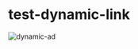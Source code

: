 # test-dynamic-link

![dynamic-ad](https://external-content.duckduckgo.com/iu/?u=https%3A%2F%2Fmedia.tenor.com%2F6sMr16etjisAAAAC%2Fnature-scenery.gif![dynamic-ad](https://external-content.duckduckgo.com/iu/?u=https%3A%2F%2Fmedia.tenor.com%2F6sMr16etjisAAAAC%2Fnature-scenery.gif![dynamic-ad](https://external-content.duckduckgo.com/iu/?u=https%3A%2F%2Fmedia.tenor.com%2F6sMr16etjisAAAAC%2Fnature-scenery.gif![dynamic-ad](https://external-content.duckduckgo.com/iu/?u=https%3A%2F%2Fmedia.tenor.com%2F6sMr16etjisAAAAC%2Fnature-scenery.gif![dynamic-ad](https://external-content.duckduckgo.com/iu/?u=https%3A%2F%2Fmedia.tenor.com%2F6sMr16etjisAAAAC%2Fnature-scenery.gif![dynamic-ad](https://external-content.duckduckgo.com/iu/?u=https%3A%2F%2Fmedia.tenor.com%2F6sMr16etjisAAAAC%2Fnature-scenery.gif![dynamic-ad](https://external-content.duckduckgo.com/iu/?u=https%3A%2F%2Fcdn.wallpapersafari.com%2F76%2F95%2FDT28IP.gif&f=1&nofb=1&ipt=a97ddd8f051f340dbb9cb4697beb64f022cec5dd68513590d629ff15a8a25832)f=1![dynamic-ad](https://external-content.duckduckgo.com/iu/?u=https%3A%2F%2Fcdn.wallpapersafari.com%2F76%2F95%2FDT28IP.gif&f=1&nofb=1&ipt=a97ddd8f051f340dbb9cb4697beb64f022cec5dd68513590d629ff15a8a25832)nofb=1![dynamic-ad](https://external-content.duckduckgo.com/iu/?u=https%3A%2F%2Fcdn.wallpapersafari.com%2F76%2F95%2FDT28IP.gif&f=1&nofb=1&ipt=a97ddd8f051f340dbb9cb4697beb64f022cec5dd68513590d629ff15a8a25832)ipt=dce1111971ce949613daf9f091c0948e7d62ec7429fc7b0ffece8b724f5b6d68)f=1![dynamic-ad](https://external-content.duckduckgo.com/iu/?u=https%3A%2F%2Fcdn.wallpapersafari.com%2F76%2F95%2FDT28IP.gif&f=1&nofb=1&ipt=a97ddd8f051f340dbb9cb4697beb64f022cec5dd68513590d629ff15a8a25832)nofb=1![dynamic-ad](https://external-content.duckduckgo.com/iu/?u=https%3A%2F%2Fcdn.wallpapersafari.com%2F76%2F95%2FDT28IP.gif&f=1&nofb=1&ipt=a97ddd8f051f340dbb9cb4697beb64f022cec5dd68513590d629ff15a8a25832)ipt=dce1111971ce949613daf9f091c0948e7d62ec7429fc7b0ffece8b724f5b6d68)f=1![dynamic-ad](https://external-content.duckduckgo.com/iu/?u=https%3A%2F%2Fcdn.wallpapersafari.com%2F76%2F95%2FDT28IP.gif&f=1&nofb=1&ipt=a97ddd8f051f340dbb9cb4697beb64f022cec5dd68513590d629ff15a8a25832)nofb=1![dynamic-ad](https://external-content.duckduckgo.com/iu/?u=https%3A%2F%2Fcdn.wallpapersafari.com%2F76%2F95%2FDT28IP.gif&f=1&nofb=1&ipt=a97ddd8f051f340dbb9cb4697beb64f022cec5dd68513590d629ff15a8a25832)ipt=dce1111971ce949613daf9f091c0948e7d62ec7429fc7b0ffece8b724f5b6d68)f=1![dynamic-ad](https://external-content.duckduckgo.com/iu/?u=https%3A%2F%2Fcdn.wallpapersafari.com%2F76%2F95%2FDT28IP.gif&f=1&nofb=1&ipt=a97ddd8f051f340dbb9cb4697beb64f022cec5dd68513590d629ff15a8a25832)nofb=1![dynamic-ad](https://external-content.duckduckgo.com/iu/?u=https%3A%2F%2Fcdn.wallpapersafari.com%2F76%2F95%2FDT28IP.gif&f=1&nofb=1&ipt=a97ddd8f051f340dbb9cb4697beb64f022cec5dd68513590d629ff15a8a25832)ipt=dce1111971ce949613daf9f091c0948e7d62ec7429fc7b0ffece8b724f5b6d68)f=1![dynamic-ad](https://external-content.duckduckgo.com/iu/?u=https%3A%2F%2Fcdn.wallpapersafari.com%2F76%2F95%2FDT28IP.gif&f=1&nofb=1&ipt=a97ddd8f051f340dbb9cb4697beb64f022cec5dd68513590d629ff15a8a25832)nofb=1![dynamic-ad](https://external-content.duckduckgo.com/iu/?u=https%3A%2F%2Fcdn.wallpapersafari.com%2F76%2F95%2FDT28IP.gif&f=1&nofb=1&ipt=a97ddd8f051f340dbb9cb4697beb64f022cec5dd68513590d629ff15a8a25832)ipt=dce1111971ce949613daf9f091c0948e7d62ec7429fc7b0ffece8b724f5b6d68)f=1![dynamic-ad](https://external-content.duckduckgo.com/iu/?u=https%3A%2F%2Fcdn.wallpapersafari.com%2F76%2F95%2FDT28IP.gif&f=1&nofb=1&ipt=a97ddd8f051f340dbb9cb4697beb64f022cec5dd68513590d629ff15a8a25832)nofb=1![dynamic-ad](https://external-content.duckduckgo.com/iu/?u=https%3A%2F%2Fcdn.wallpapersafari.com%2F76%2F95%2FDT28IP.gif&f=1&nofb=1&ipt=a97ddd8f051f340dbb9cb4697beb64f022cec5dd68513590d629ff15a8a25832)ipt=dce1111971ce949613daf9f091c0948e7d62ec7429fc7b0ffece8b724f5b6d68)


